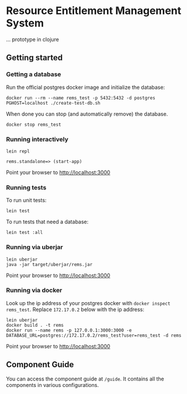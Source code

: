 # Resource Entitlement Management System

... prototype in clojure

## Getting started

### Getting a database

Run the official postgres docker image and initialize the database:

```
docker run --rm --name rems_test -p 5432:5432 -d postgres
PGHOST=localhost ./create-test-db.sh
```

When done you can stop (and automatically remove) the database.

```
docker stop rems_test
```

### Running interactively

```
lein repl

rems.standalone=> (start-app)
```

Point your browser to <http://localhost:3000>

### Running tests

To run unit tests:

```
lein test
```

To run tests that need a database:

```
lein test :all
```

### Running via uberjar

```
lein uberjar
java -jar target/uberjar/rems.jar
```

Point your browser to <http://localhost:3000>

### Running via docker

Look up the ip address of your postgres docker with `docker inspect rems_test`. Replace `172.17.0.2` below with the ip address:

```
lein uberjar
docker build . -t rems
docker run --name rems -p 127.0.0.1:3000:3000 -e DATABASE_URL=postgres://172.17.0.2/rems_test?user=rems_test -d rems
```

Point your browser to <http://localhost:3000>

## Component Guide

You can access the component guide at `/guide`. It contains all the components in various configurations.
